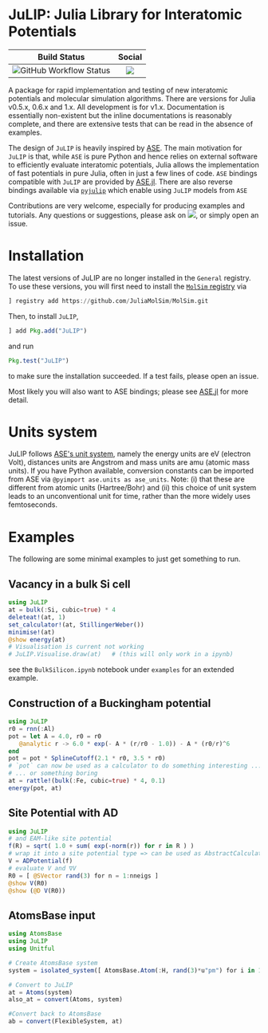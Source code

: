 # JuLIP: Julia Library for Interatomic Potentials

| **Build Status** | **Social** |
|:-:|:-:|
| ![GitHub Workflow Status](https://img.shields.io/github/workflow/status/JuliaMolSim/JuLIP.jl/CI) | [![][gitter-img]][gitter-url] |

<!-- [![Build Status](https://travis-ci.org/libAtoms/JuLIP.jl.svg?branch=master)](https://travis-ci.org/libAtoms/JuLIP.jl) -->

A package for rapid implementation and testing of new interatomic potentials and
molecular simulation algorithms. There are versions for Julia v0.5.x, 0.6.x and
1.x. All development is for v1.x. Documentation is essentially non-existent but
the inline documentations is reasonably complete, and there are extensive tests that can be read in the absence of examples.

The design of `JuLIP` is heavily inspired by [ASE](https://gitlab.com/ase/ase).
The main motivation for `JuLIP` is that, while `ASE` is pure Python and hence
relies on external software to efficiently evaluate interatomic potentials,
Julia allows the  implementation of fast potentials in pure Julia, often in just
a few lines of code. `ASE` bindings compatible with `JuLIP` are provided by
[ASE.jl](https://github.com/cortner/ASE.jl.git). There are also reverse
bindings available via [`pyjulip`](https://github.com/casv2/pyjulip) which enable using `JuLIP` models from `ASE`

Contributions are very welcome, especially for producing examples and tutorials. Any questions or suggestions, please ask on [![][gitter-img]][gitter-url], or simply open an issue.

# Installation

The latest versions of JuLIP are no longer installed in the `General` registry.
To use these versions, you will first need to install the [`MolSim` registry](https://github.com/JuliaMolSim/MolSim) via
```julia
] registry add https://github.com/JuliaMolSim/MolSim.git
```
Then, to install `JuLIP`,
```julia
] add Pkg.add("JuLIP")
```
and run
```julia
Pkg.test("JuLIP")
```
to make sure the installation succeeded. If a test fails, please open an issue.

Most likely you will also want to ASE bindings; please see
[ASE.jl](https://github.com/cortner/ASE.jl.git) for more detail.


<!-- ## `imolecule` and dependencies

This part can be skipped if no visualisation is required; `using JuLIP` will then
simply print a warning.

`JuLIP.Visualise` uses the Python module `imolecule` to visualise atomistic
configurations in an IPython notebook. Its main dependency is
[OpenBabel](http://openbabel.org/wiki/Main_Page). Most recently, this could be installed succesfully (from the bash) using
```bash
conda install -c openbabel openbabel
pip install imolecule
``` -->

# Units system

JuLIP follows [ASE's unit system](https://wiki.fysik.dtu.dk/ase/ase/units.html),
namely the energy units are eV (electron Volt), distances  units are Angstrom
and mass units are amu (atomic mass units). If you have
Python available, conversion constants can be imported from ASE via `@pyimport
ase.units as ase_units`. Note: (i) that these are different
from atomic units (Hartree/Bohr) and (ii) this choice of unit system leads to an
unconventional unit for time, rather than the more widely uses femtoseconds.

# Examples

The following are some minimal examples to just get something to run.

## Vacancy in a bulk Si cell

```julia
using JuLIP
at = bulk(:Si, cubic=true) * 4
deleteat!(at, 1)
set_calculator!(at, StillingerWeber())
minimise!(at)
@show energy(at)
# Visualisation is current not working
# JuLIP.Visualise.draw(at)   # (this will only work in a ipynb)
```
see the `BulkSilicon.ipynb` notebook under `examples` for an extended
example.

## Construction of a Buckingham potential

```julia
using JuLIP
r0 = rnn(:Al)
pot = let A = 4.0, r0 = r0
   @analytic r -> 6.0 * exp(- A * (r/r0 - 1.0)) - A * (r0/r)^6
end
pot = pot * SplineCutoff(2.1 * r0, 3.5 * r0)
# `pot` can now be used as a calculator to do something interesting ...
# ... or something boring
at = rattle!(bulk(:Fe, cubic=true) * 4, 0.1)
energy(pot, at)
```

## Site Potential with AD

```julia
using JuLIP
# and EAM-like site potential
f(R) = sqrt( 1.0 + sum( exp(-norm(r)) for r in R ) )
# wrap it into a site potential type => can be used as AbstractCalculator
V = ADPotential(f)
# evaluate V and ∇V
R0 = [ @SVector rand(3) for n = 1:nneigs ]
@show V(R0)
@show (@D V(R0))
```

## AtomsBase input

```julia
using AtomsBase
using JuLIP
using Unitful

# Create AtomsBase system
system = isolated_system([ AtomsBase.Atom(:H, rand(3)*u"pm") for i in 1:10 ])

# Convert to JuLIP
at = Atoms(system)
also_at = convert(Atoms, system)

#Convert back to AtomsBase
ab = convert(FlexibleSystem, at)
```

<!-- ## An Example with TightBinding

**THIS IS PROBABLY BROKEN ON JULIA v0.6**

Similar to vacancy example but with a Tight-Binding Model. First install
`TightBinding.jl`:
```julia
Pkg.clone("https://github.com/ettersi/FermiContour.jl.git")
Pkg.clone("https://github.com/cortner/TightBinding.jl.git")
```
Then run
```julia
using JuLIP, TightBinding
TB = TightBinding
# sp model for Si (NRL-Tight Binding)
tbm = TB.NRLTB.NRLTBModel(elem=TB.NRLTB.Si_sp, nkpoints = (0,0,0))
# bulk crystal
at = bulk("Si", cubic=true) * 4
Eref = energy(tbm, at)
# create vacancy
deleteat!(at, 1)
Edef = energy(tbm, at)
# formation energy: (not really but sort of)
println("Vacancy formation energy = ", Edef - Eref * length(at)/(length(at)+1))
println("(probably this should not be negative! Increase simulation accuracy!)")
``` -->


[build-img]: https://travis-ci.org/libAtoms/JuLIP.jl.svg?branch=master
[build-url]: https://travis-ci.org/libAtoms/JuLIP.jl
[gitter-url]: https://gitter.im/libAtoms/JuLIP.jl
[gitter-img]: https://badges.gitter.im/libAtoms/JuLIP.jl.svg
